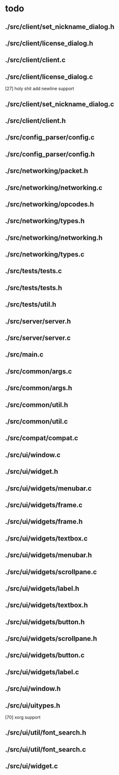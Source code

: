 # todo

## ./src/client/set_nickname_dialog.h

## ./src/client/license_dialog.h

## ./src/client/client.c

## ./src/client/license_dialog.c

[27] holy shit add newline support

## ./src/client/set_nickname_dialog.c

## ./src/client/client.h

## ./src/config_parser/config.c

## ./src/config_parser/config.h

## ./src/networking/packet.h

## ./src/networking/networking.c

## ./src/networking/opcodes.h

## ./src/networking/types.h

## ./src/networking/networking.h

## ./src/networking/types.c

## ./src/tests/tests.c

## ./src/tests/tests.h

## ./src/tests/util.h

## ./src/server/server.h

## ./src/server/server.c

## ./src/main.c

## ./src/common/args.c

## ./src/common/args.h

## ./src/common/util.h

## ./src/common/util.c

## ./src/compat/compat.c

## ./src/ui/window.c

## ./src/ui/widget.h

## ./src/ui/widgets/menubar.c

## ./src/ui/widgets/frame.c

## ./src/ui/widgets/frame.h

## ./src/ui/widgets/textbox.c

## ./src/ui/widgets/menubar.h

## ./src/ui/widgets/scrollpane.c

## ./src/ui/widgets/label.h

## ./src/ui/widgets/textbox.h

## ./src/ui/widgets/button.h

## ./src/ui/widgets/scrollpane.h

## ./src/ui/widgets/button.c

## ./src/ui/widgets/label.c

## ./src/ui/window.h

## ./src/ui/uitypes.h

[70] xorg support

## ./src/ui/util/font_search.h

## ./src/ui/util/font_search.c

## ./src/ui/widget.c

